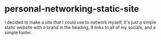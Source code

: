 # personal-networking-static-site

I decided to make a site that I could use to network myself, It's just a simple static website with a brand in the heading, 9 links to all of my socials, and a simple footer.
